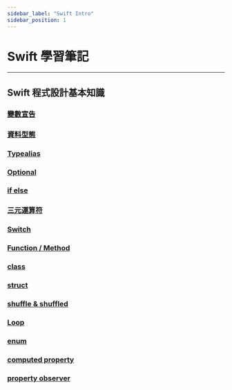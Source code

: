 ```yaml
---
sidebar_label: "Swift Intro"
sidebar_position: 1
---
```


# Swift 學習筆記

---

## Swift 程式設計基本知識

### [變數宣告](/my-note/docs/Swift/swiftNote2)

### [資料型態](/my-note/docs/Swift/swiftNote3)

### [Typealias](/my-note/docs/Swift/swiftNote4)

### [Optional](/my-note/docs/Swift/swiftNote5)

### [if else](/my-note/docs/Swift/swiftNote6)

### [三元運算符](/my-note/docs/Swift/swiftNote7)

### [Switch](/my-note/docs/Swift/swiftNote8)

### [Function / Method](/my-note/docs/Swift/swiftNote9)

### [class](/my-note/docs/Swift/swiftNote10)

### [struct](/my-note/docs/Swift/swiftNote11)

### [shuffle & shuffled](/my-note/docs/Swift/swiftNote12)

### [Loop](/my-note/docs/Swift/swiftNote13)

### [enum](/my-note/docs/Swift/swiftNote14)

### [computed property](/my-note/docs/Swift/swiftNote15)

### [property observer](/my-note/docs/Swift/swiftNote16)